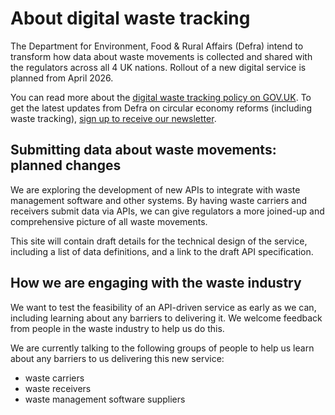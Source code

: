 # About digital waste tracking

The Department for Environment, Food & Rural Affairs (Defra) intend to transform how data about waste movements is collected and shared with the regulators across all 4 UK nations. Rollout of a new digital service is planned from April 2026.

You can read more about the [digital waste tracking policy on GOV.UK](https://www.gov.uk/government/publications/digital-waste-tracking-service/mandatory-digital-waste-tracking). To get the latest updates from Defra on circular economy reforms (including waste tracking), [sign up to receive our newsletter](https://confirmsubscription.com/h/t/EBFF97EEADC3DECE).

## Submitting data about waste movements: planned changes
We are exploring the development of new APIs to integrate with waste management software and other systems. By having waste carriers and receivers submit data via APIs, we can give regulators a more joined-up and comprehensive picture of all waste movements.

This site will contain draft details for the technical design of the service, including a list of data definitions, and a link to the draft API specification.

## How we are engaging with the waste industry
We want to test the feasibility of an API-driven service as early as we can, including learning about any barriers to delivering it. We welcome feedback from people in the waste industry to help us do this.

We are currently talking to the following groups of people to help us learn about any barriers to us delivering this new service:

* waste carriers
* waste receivers
* waste management software suppliers